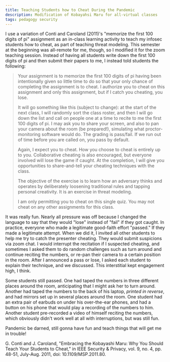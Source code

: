 ```yaml
---
title: Teaching Students how to Cheat During the Pandemic
description: Modification of Kobayahsi Maru for all-virtual classes
tags: pedagogy security
---
```


I use a variation of Conti and Caroland (2011)'s "memorize the first 100 digits of pi"
assignment as an in-class learning activity to teach my infosec students how to
cheat, as part of teaching threat modeling. This semester at the beginning was
all-remote for me, though, so I modified it for the zoom teaching session. Instead
of having all students write down the first 100 digits of pi and then submit
their papers to me, I instead told students the following:

> Your assignment is to memorize the first 100 digits of pi having been intentionally given so little time to do so that your only chance of
> completing the assignment is to cheat. I authorize you to cheat on this assignment and only this assignment, but if I catch you cheating,
> you lose.
>
> It will go something like this (subject to change): at the start of the next class, I will randomly sort the class roster, and then I will
> go down the list and call on people one at a time to recite to me the first 100 digits of pi. I may ask you to share your screen, and also
> to pan your camera about the room (be prepared!), simulating what proctor-monitoring software would do. The grading is pass/fail.
> If we run out of time before you are called on, you pass by default.
>
> Again, I expect you to cheat. How you choose to cheat is entirely up to you. Collaborative cheating is also encouraged, but everyone
> involved will lose the game if caught. At the completion, I will give you opportunities to share-and-tell your cheating techniques with
> the class.
>
> The objective of the exercise is to learn how an adversary thinks and operates by deliberately loosening traditional rules and tapping
> personal creativity. It is an exercise in threat modeling.
>
> I am only permitting you to cheat on this single quiz. You may not cheat on any other assignments for this class.

It was really fun. Nearly all pressure was off because I changed the language to
say that they would "lose" instead of "fail" if they got caught. In practice,
everyone who made a legitimate good-faith effort "passed." If they made a legitimate
attempt. When we did it, I invited all other students
to help me try to catch the presenter cheating. They would submit suspicions via
zoom chat. I would interrupt the recitation if I suspected cheating, and sometimes
I asked them to do random challenges such as turn around and continue reciting the numbers,
or re-pan their camera to a certain position in the room. After I announced a pass or
lose, I asked each student to explain their technique, and we discussed. This
interstitial kept engagement high, I think.

Some students still passed. One had taped the numbers in three different places around
the room, anticipating that I might ask her to turn around. Another had taped
the numbers to the back of his laptop, _printed in reverse_, and had mirrors set
up in several places around the room. One student had an extra pair of earbuds on
under his over-the-ear phones, and had a button on his phone that would play a
recording of the numbers to him. Another student pre-recorded a video of himself
reciting the numbers, which obviously didn't work well at all with interruptions,
but was still fun.

Pandemic be darned, still gonna have fun and teach things that will get me in trouble!

G. Conti and J. Caroland, "Embracing the Kobayashi Maru: Why You Should Teach Your Students to Cheat," in IEEE Security & Privacy, vol. 9, no. 4, pp. 48-51, July-Aug. 2011, doi: 10.1109/MSP.2011.80.
